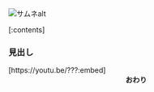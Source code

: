 <img class="thumbnail" src="サムネurl" alt="サムネalt">

[:contents]

### 見出し
<div class="box_youtube">
[https://youtu.be/???:embed]
</div>





<div style="text-align: center"><b>おわり</b></div>

<!-- 記事タイトル： -->

<!-- css -->
<style>
@import url("../../assets/css/hatena-design.css");
</style>
